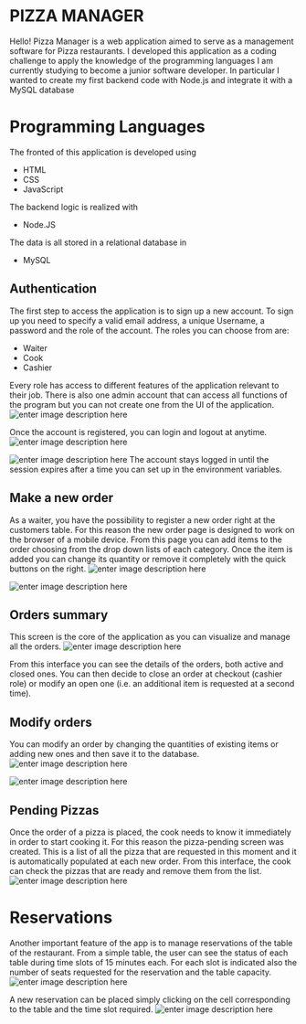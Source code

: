 # PIZZA MANAGER
Hello! Pizza Manager is a web application aimed to serve as a management software for Pizza restaurants. I developed this application as a coding challenge to apply the knowledge of the programming languages I am currently studying to become a junior software developer. In particular I wanted to create my first backend code with Node.js and integrate it with a MySQL database

# Programming Languages
The fronted of this application is developed using

- HTML
- CSS
- JavaScript

The backend logic is realized with
- Node.JS

The data is all stored in a relational database in

- MySQL

## Authentication

The first step to access the application is to sign up a new account.
To sign up you need to specify a valid email address, a unique Username, a password and the role of the account.
The roles you can choose from are:

- Waiter
- Cook
- Cashier

Every role has access to different features of the application relevant to their job.
There is also one admin account that can access all functions of the program but you can not create one from the UI of the application.
![enter image description here](https://i.postimg.cc/13z6sfRB/signup.png)

Once the account is registered, you can login and logout at anytime.
![enter image description here](https://i.postimg.cc/LXPLww4M/login.png)

![enter image description here](https://i.postimg.cc/VvBMLtbG/logout.png)
The account stays logged in until the session expires after a time you can set up in the environment variables.
## Make a new order

As a waiter, you have the possibility to register a new order right at the customers table.
For this reason the new order page is designed to work on the browser of a mobile device.
From this page you can add items to the order choosing from the drop down lists of each category. Once the item is added you can change its quantity or remove it completely with the quick buttons on the right.
![enter image description here](https://i.postimg.cc/Gt1GCK9T/neworder.png)

![enter image description here](https://i.postimg.cc/nLgqdpJk/neworder2.png)

## Orders summary

This screen is the core of the application as you can visualize and manage all the orders.
![enter image description here](https://i.postimg.cc/h49V0k3L/orders.png)

From this interface you can see the details of the orders, both active and closed ones.
You can then decide to close an order at checkout (cashier role) or modify an open one (i.e. an additional item is requested at a second time).
## Modify orders

You can modify an order by changing the quantities of existing items or adding new ones and then save it to the database.
![enter image description here](https://i.postimg.cc/zGPhB8Vr/updateorder.png)

![enter image description here](https://i.postimg.cc/QM9TKwTW/updateorder2.png)

## Pending Pizzas

Once the order of a pizza is placed, the cook needs to know it immediately in order to start cooking it.
For this reason the pizza-pending screen was created.
This is a list of all the pizza that are requested in this moment and it is automatically populated at each new order.
From this interface, the cook can check the pizzas that are ready and remove them from the list.
![enter image description here](https://i.postimg.cc/Xqwgr8Jd/pizzepending.png)


# Reservations

Another important feature of the app is to manage reservations of the table of the restaurant.
From a simple table, the user can see the status of each table during time slots of 15 minutes each.
For each slot is indicated also the number of seats requested for the reservation and the table capacity.
![enter image description here](https://i.postimg.cc/d0hGfTXb/reservations.png)

A new reservation can be placed simply clicking on the cell corresponding to the table and  the time slot required.
![enter image description here](https://i.postimg.cc/CLSkrcWW/newreservation.png)
